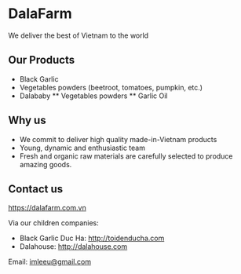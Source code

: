 # DalaFarm
We deliver the best of Vietnam to the world

## Our Products
* Black Garlic
* Vegetables powders (beetroot, tomatoes, pumpkin, etc.)
* Dalababy
** Vegetables powders
** Garlic Oil

## Why us
- We commit to deliver high quality made-in-Vietnam products
- Young, dynamic and enthusiastic team
- Fresh and organic raw materials are carefully selected to produce amazing goods.

## Contact us
https://dalafarm.com.vn

Via our children companies: 
* Black Garlic Duc Ha: http://toidenducha.com
* Dalahouse: http://dalahouse.com

Email: imleeu@gmail.com
